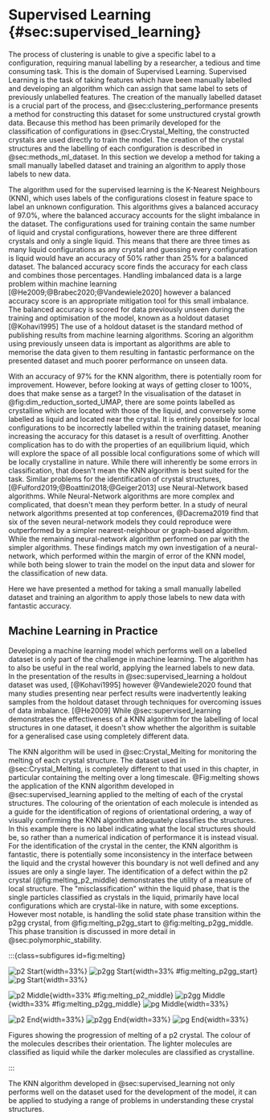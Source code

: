 # Supervised Learning {#sec:supervised_learning}

The process of clustering is unable to give a specific label to a configuration,
requiring manual labelling by a researcher,
a tedious and time consuming task.
This is the domain of Supervised Learning.
Supervised Learning is the task of taking features
which have been manually labelled
and developing an algorithm which can assign that same label
to sets of previously unlabelled features.
The creation of the manually labelled dataset
is a crucial part of the process,
and @sec:clustering_performance presents a method
for constructing this dataset for some unstructured crystal growth data.
Because this method has been primarily developed
for the classification of configurations in @sec:Crystal_Melting,
the constructed crystals are used directly to train the model.
The creation of the crystal structures and
the labelling of each configuration is described in @sec:methods_ml_dataset.
In this section we develop a method
for taking a small manually labelled dataset
and training an algorithm to apply those labels to new data.

The algorithm used for the supervised learning is
the K-Nearest Neighbours (KNN),
which uses labels of the configurations closest in feature space
to label an unknown configuration.
This algorithms gives a balanced accuracy of 97.0%,
where the balanced accuracy accounts for the slight imbalance in the dataset.
The configurations used for training contain
the same number of liquid and crystal configurations,
however there are three different crystals and only a single liquid.
This means that there are three times as many liquid configurations as any crystal
and guessing every configuration is liquid would have an accuracy of 50%
rather than 25% for a balanced dataset.
The balanced accuracy score finds the accuracy for each class
and combines those percentages.
Handling imbalanced data is a large problem within machine learning
[@He2009;@Brabec2020;@Vandewiele2020]
however a balanced accuracy score is an appropriate mitigation tool
for this small imbalance.
The balanced accuracy is scored for data previously unseen
during the training and optimisation of the model,
known as a holdout dataset [@Kohavi1995]
The use of a holdout dataset
is the standard method of publishing results from machine learning algorithms.
Scoring an algorithm using previously unseen data
is important as algorithms are able to memorise the data given to them
resulting in fantastic performance on the presented dataset
and much poorer performance on unseen data.

With an accuracy of 97% for the KNN algorithm,
there is potentially room for improvement.
However, before looking at ways of getting closer to 100%,
does that make sense as a target?
In the visualisation of the dataset in @fig:dim_reduction_sorted_UMAP,
there are some points labelled as crystalline
which are located with those of the liquid,
and conversely some labelled as liquid and located near the crystal.
It is entirely possible for local configurations
to be incorrectly labelled within the training dataset,
meaning increasing the accuracy for this dataset is a result of overfitting.
Another complication has to do with the properties of an equilibrium liquid,
which will explore the space of all possible local configurations
some of which will be locally crystalline in nature.
While there will inherently be some errors in classification,
that doesn't mean the KNN algorithm is best suited for the task.
Similar problems for the identification of crystal structures,[@Fulford2019;@Boattini2018;@Geiger2013]
use Neural-Network based algorithms.
While Neural-Network algorithms are more complex and complicated,
that doesn't mean they perform better.
In a study of neural network algorithms presented at top conferences,
@Dacrema2019 find that six of the seven neural-network models they could reproduce
were outperformed by a simpler nearest-neighbour or graph-based algorithm.
While the remaining neural-network algorithm performed on par with the simpler algorithms.
These findings match my own investigation of a neural-network,
which performed within the margin of error of the KNN model,
while both being slower to train the model on the input data
and slower for the classification of new data.

Here we have presented a method
for taking a small manually labelled dataset
and training an algorithm to apply those labels to new data
with fantastic accuracy.

## Machine Learning in Practice

Developing a machine learning model which performs well
on a labelled dataset
is only part of the challenge in machine learning.
The algorithm has to also be useful in the real world,
applying the learned labels to new data.
In the presentation of the results in @sec:supervised_learning
a holdout dataset was used, [@Kohavi1995]
however @Vandewiele2020 found that
many studies presenting near perfect results
were inadvertently leaking samples from the holdout dataset
through techniques for overcoming issues of data imbalance. [@He2009]
While @sec:supervised_learning demonstrates
the effectiveness of a KNN algorithm
for the labelling of local structures in one dataset,
it doesn't show whether the algorithm is suitable
for a generalised case using completely different data.

The KNN algorithm will be used in @sec:Crystal_Melting
for monitoring the melting of each crystal structure.
The dataset used in @sec:Crystal_Melting,
is completely different to that used in this chapter,
in particular containing the melting over a long timescale.
@Fig:melting shows the application of the KNN algorithm
developed in @sec:supervised_learning applied to
the melting of each of the crystal structures.
The colouring of the orientation of each molecule
is intended as a guide
for the identification of regions of orientational ordering,
a way of visually confirming the KNN algorithm
adequately classifies the structures.
In this example there is no label indicating
what the local structures should be,
so rather than a numerical indication of performance
it is instead visual.
For the identification of the crystal in the center,
the KNN algorithm is fantastic,
there is potentially some inconsistency
in the interface between the liquid and the crystal
however this boundary is not well defined and
any issues are only a single layer.
The identification of a defect within the p2 crystal (@fig:melting_p2_middle)
demonstrates the utility of a measure of local structure.
The "misclassification" within the liquid phase,
that is the single particles classified as crystals in the liquid,
primarily have local configurations which are crystal-like in nature,
with some exceptions.
However most notable,
is handling the solid state phase transition within the p2gg crystal,
from @fig:melting_p2gg_start to @fig:melting_p2gg_middle.
This phase transition is discussed in more detail in @sec:polymorphic_stability.

:::{class=subfigures id=fig:melting}

![p2 Start](../Projects/Crystal_Melting/figures/ml_demo_trimer_p2_9.svg){width=33%}
![p2gg Start](../Projects/Crystal_Melting/figures/ml_demo_trimer_p2gg_9.svg){width=33% #fig:melting_p2gg_start}
![pg Start](../Projects/Crystal_Melting/figures/ml_demo_trimer_pg_9.svg){width=33%}

![p2 Middle](../Projects/Crystal_Melting/figures/ml_demo_trimer_p2_1499.svg){width=33% #fig:melting_p2_middle}
![p2gg Middle](../Projects/Crystal_Melting/figures/ml_demo_trimer_p2gg_1499.svg){width=33% #fig:melting_p2gg_middle}
![pg Middle](../Projects/Crystal_Melting/figures/ml_demo_trimer_pg_1499.svg){width=33%}

![p2 End](../Projects/Crystal_Melting/figures/ml_demo_trimer_p2_2999.svg){width=33%}
![p2gg End](../Projects/Crystal_Melting/figures/ml_demo_trimer_p2gg_2999.svg){width=33%}
![pg End](../Projects/Crystal_Melting/figures/ml_demo_trimer_pg_2999.svg){width=33%}

Figures showing the progression of melting of a p2 crystal.
The colour of the molecules describes their orientation.
The lighter molecules are classified as liquid while
the darker molecules are classified as crystalline.

:::

The KNN algorithm developed in @sec:supervised_learning not only performs well
on the dataset used for the development of the model,
it can be applied to studying a range of problems
in understanding these crystal structures.
